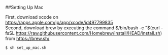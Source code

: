 ##Setting Up Mac

First, download xcode on https://apps.apple.com/jp/app/xcode/id497799835
<br />
Second, download brew by executing the command $/bin/bash -c "$(curl -fsSL https://raw.githubusercontent.com/Homebrew/install/HEAD/install.sh) from https://brew.sh/ 

```
$ sh set_up_mac.sh
```

